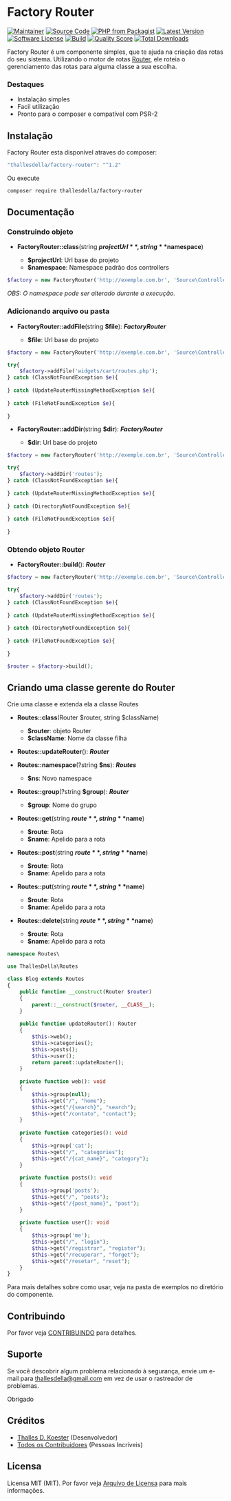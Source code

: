 # Factory Router

[![Maintainer](http://img.shields.io/badge/maintainer-@thallesdella-blue.svg?style=flat-square)](https://github.com/thallesdella)
[![Source Code](http://img.shields.io/badge/source-thallesdella/factory--router-blue.svg?style=flat-square)](https://github.com/thallesdella/factory-router)
[![PHP from Packagist](https://img.shields.io/packagist/php-v/thallesdella/factory-router.svg?style=flat-square)](https://packagist.org/packages/thallesdella/factory-router)
[![Latest Version](https://img.shields.io/github/release/thallesdella/factory-router.svg?style=flat-square)](https://github.com/thallesdella/factory-router/releases)
[![Software License](https://img.shields.io/badge/license-MIT-brightgreen.svg?style=flat-square)](LICENSE)
[![Build](https://img.shields.io/scrutinizer/build/g/thallesdella/factory-router.svg?style=flat-square)](https://scrutinizer-ci.com/g/thallesdella/factory-router)
[![Quality Score](https://img.shields.io/scrutinizer/g/thallesdella/factory-router.svg?style=flat-square)](https://scrutinizer-ci.com/g/thallesdella/factory-router)
[![Total Downloads](https://img.shields.io/packagist/dt/thallesdella/factory-router.svg?style=flat-square)](https://packagist.org/packages/thallesdella/factory-router)


Factory Router é um componente simples, que te ajuda na criação das rotas do seu sistema. Utilizando o motor de rotas
 [Router](https://github.com/robsonvleite/router), ele roteia o gerenciamento das rotas para alguma classe a sua escolha. 


### Destaques

- Instalação simples
- Facil utilização
- Pronto para o composer e compatível com PSR-2

## Instalação

Factory Router esta disponível atraves do composer:

```bash
"thallesdella/factory-router": "^1.2"
```

Ou execute

```bash
composer require thallesdella/factory-router
```

## Documentação

### Construindo objeto

* **FactoryRouter::class**(string **$projectUrl**, string **$namespace**)

    * **$projectUrl**: Url base do projeto
    * **$namespace**: Namespace padrão dos controllers
    
```php
$factory = new FactoryRouter('http://exemple.com.br', 'Source\Controllers');
```

_OBS: O namespace pode ser alterado durante a execução._

### Adicionando arquivo ou pasta

* **FactoryRouter::addFile**(string **$file**): _**FactoryRouter**_

    * **$file**: Url base do projeto
    
```php
$factory = new FactoryRouter('http://exemple.com.br', 'Source\Controllers');

try{
    $factory->addFile('widgets/cart/routes.php');
} catch (ClassNotFoundException $e){
 
} catch (UpdateRouterMissingMethodException $e){
   
} catch (FileNotFoundException $e){
    
}
```

* **FactoryRouter::addDir**(string **$dir**): _**FactoryRouter**_

    * **$dir**: Url base do projeto
    
```php
$factory = new FactoryRouter('http://exemple.com.br', 'Source\Controllers');

try{
    $factory->addDir('routes');
} catch (ClassNotFoundException $e){
 
} catch (UpdateRouterMissingMethodException $e){
  
} catch (DirectoryNotFoundException $e){
   
} catch (FileNotFoundException $e){
    
}
```

### Obtendo objeto Router

* **FactoryRouter::build**(): _**Router**_

```php
$factory = new FactoryRouter('http://exemple.com.br', 'Source\Controllers');

try{
    $factory->addDir('routes');
} catch (ClassNotFoundException $e){
 
} catch (UpdateRouterMissingMethodException $e){
  
} catch (DirectoryNotFoundException $e){
   
} catch (FileNotFoundException $e){
    
}

$router = $factory->build();
```

## Criando uma classe gerente do Router

Crie uma classe e extenda ela a classe Routes

* **Routes::class**(Router $router, string $className)

    * **$router**: objeto Router
    * **$className**: Nome da classe filha

* **Routes::updateRouter**(): _**Router**_

* **Routes::namespace**(?string **$ns**): _**Routes**_

    * **$ns**: Novo namespace

* **Routes::group**(?string **$group**): _**Router**_

    * **$group**: Nome do grupo

* **Routes::get**(string **$route**, string **$name**)

    * **$route**: Rota
    * **$name**: Apelido para a rota

* **Routes::post**(string **$route**, string **$name**)

    * **$route**: Rota
    * **$name**: Apelido para a rota

* **Routes::put**(string **$route**, string **$name**)

    * **$route**: Rota
    * **$name**: Apelido para a rota

* **Routes::delete**(string **$route**, string **$name**)

    * **$route**: Rota
    * **$name**: Apelido para a rota

```php
namespace Routes\

use ThallesDella\Routes

class Blog extends Routes
{
    public function __construct(Router $router)
    {
        parent::__construct($router, __CLASS__);
    }
    
    public function updateRouter(): Router
    {
        $this->web();
        $this->categories();
        $this->posts();
        $this->user();
        return parent::updateRouter();
    }
    
    private function web(): void
    {
        $this->group(null);
        $this->get("/", "home");
        $this->get("/{search}", "search");
        $this->get("/contato", "contact");
    }
    
    private function categories(): void
    {
        $this->group('cat');
        $this->get("/", "categories");
        $this->get("/{cat_name}", "category");
    }
    
    private function posts(): void
    {
        $this->group('posts');
        $this->get("/", "posts");
        $this->get("/{post_name}", "post");
    }
    
    private function user(): void
    {
        $this->group('me');
        $this->get("/", "login");
        $this->get("/registrar", "register");
        $this->get("/recuperar", "forget");
        $this->get("/resetar", "reset");
    }
}
```

Para mais detalhes sobre como usar, veja na pasta de exemplos no diretório do componente. 

## Contribuindo

Por favor veja [CONTRIBUINDO](https://github.com/thallesdella/factory-router/blob/master/CONTRIBUTING.md) para detalhes.

## Suporte

Se você descobrir algum problema relacionado à segurança, envie um e-mail para thallesdella@gmail.com em vez de usar o rastreador de problemas.

Obrigado

## Créditos

- [Thalles D. Koester](https://github.com/thallesdella) (Desenvolvedor)
- [Todos os Contribuidores](https://github.com/thallesdella/factory-router/contributors) (Pessoas Incríveis)

## Licensa

Licensa MIT (MIT). Por favor veja [Arquivo de Licensa](https://github.com/thallesdella/factory-router/blob/master/LICENSE) para mais informações.